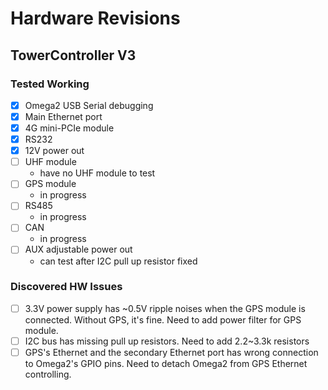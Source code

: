 # Hardware Revisions

## TowerController V3

### Tested Working

* [x] Omega2 USB Serial debugging
* [x] Main Ethernet port
* [x] 4G mini-PCIe module
* [x] RS232
* [x] 12V power out
* [ ] UHF module
  - have no UHF module to test
* [ ] GPS module
  - in progress
* [ ] RS485
  - in progress
* [ ] CAN
  - in progress
* [ ] AUX adjustable power out
  - can test after I2C pull up resistor fixed

### Discovered HW Issues

* [ ] 3.3V power supply has ~0.5V ripple noises when the GPS module is connected. Without GPS, it's fine. Need to add power filter for GPS module.
* [ ] I2C bus has missing pull up resistors. Need to add 2.2~3.3k resistors
* [ ] GPS's Ethernet and the secondary Ethernet port has wrong connection to Omega2's GPIO pins. Need to detach Omega2 from GPS Ethernet controlling.
